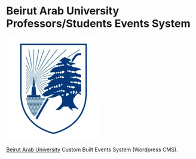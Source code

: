 # Beirut Arab University Professors/Students Events System

<img src="wp-content/uploads/2017/08/logofin-255x277.png">

[Beirut Arab University](https://www.bau.edu.lb) Custom Built Events System (Wordpress CMS).
